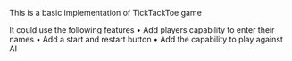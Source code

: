 This is a basic implementation of TickTackToe game

It could use the following features
• Add players capability to enter their names
• Add a start and restart button
• Add the capability to play against AI
